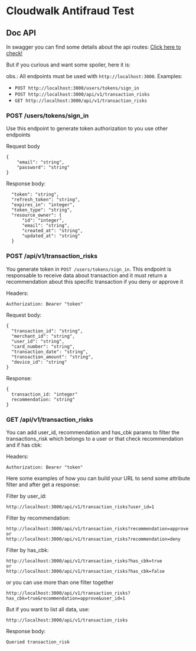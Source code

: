 # Cloudwalk Antifraud Test

## Doc API
In swagger you can find some details about the api routes:
[Click here to check!](http://localhost:3000/api-docs)

But if you curious and want some spoiler, here it is:

obs.: All endpoints must be used with `http://localhost:3000`. Examples:
- `POST http://localhost:3000/users/tokens/sign_in`
- `POST http://localhost:3000/api/v1/transaction_risks`
- `GET http://localhost:3000/api/v1/transaction_risks`

### POST /users/tokens/sign_in
Use this endpoint to generate token authorization to you use other endpoints

Request body
```
{
    "email": "string",
    "password": "string"
}
```

Response body:
```
  "token": "string",
  "refresh_token": "string",
  "expires_in": "integer",
  "token_type": "string",
  "resource_owner": {
      "id": "integer",
      "email": "string",
      "created_at": "string",
      "updated_at": "string"
  }
```

### POST /api/v1/transaction_risks
You generate token in `POST /users/tokens/sign_in`. This endpoint is responsable to receive data about transaction and it must return a recommendation about this specific transaction if you deny or approve it

Headers:
```
Authorization: Bearer "token"
```

Request body:
```
{
  "transaction_id": "string",
  "merchant_id": "string",
  "user_id": "string",
  "card_number": "string",
  "transaction_date": "string",
  "transaction_amount": "string",
  "device_id": "string"
}
```

Response:
```
{
  transaction_id: "integer"
  recommendation: "string"
}
```

### GET /api/v1/transaction_risks
You can add user_id, recommendation and has_cbk params to filter the transactions_risk which belongs to a user or that check recommendation and if has cbk:

Headers:
```
Authorization: Bearer "token"
```

Here some examples of how you can build your URL to send some attribute filter and after get a response:

Filter by user_id:
```
http://localhost:3000/api/v1/transaction_risks?user_id=1
```

Filter by recommendation:
```
http://localhost:3000/api/v1/transaction_risks?recommendation=approve
or
http://localhost:3000/api/v1/transaction_risks?recommendation=deny
```

Filter by has_cbk:
```
http://localhost:3000/api/v1/transaction_risks?has_cbk=true
or
http://localhost:3000/api/v1/transaction_risks?has_cbk=false
```

or you can use more than one filter together
```
http://localhost:3000/api/v1/transaction_risks?has_cbk=true&recommendation=approve&user_id=1
```

But if you want to list all data, use:
```
http://localhost:3000/api/v1/transaction_risks
```

Response body:
```
Queried transaction_risk
```
